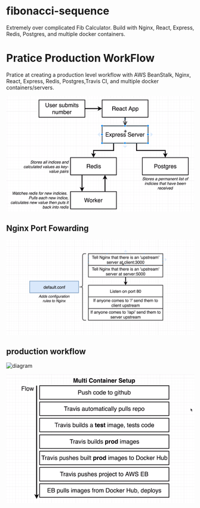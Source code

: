 # fibonacci-sequence
Extremely over complicated Fib Calculator.  Build with Nginx, React, Express, Redis, Postgres, and multiple docker containers.


# Pratice Production WorkFlow 

  Pratice at creating a production level workflow with AWS BeanStalk, Nginx, React, Express, Redis, Postgres,Travis CI, and     multiple docker containers/servers. 


![diagram](/diagrams/desktop.png)

## Nginx Port Fowarding 


![diagram](/diagrams/nginx.png)

## production workflow
![diagram](/diagrams/workflow.png)

![diagram](/diagrams/setup.png)
